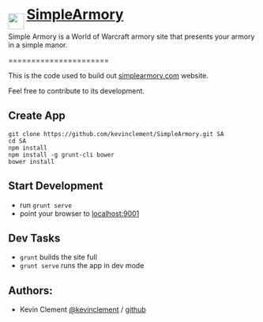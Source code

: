 # [SimpleArmory](http://simplearmory.com) <img src="https://github.com/kevinclement/SimpleArmory/raw/master/app/images/shield.png?raw=true" align="left" height="32" width="32" style="max-width:100%;align-vertical: center;vertical-align: center;line-height: 20px;margin-top: 15px;margin-right: 5px;">
Simple Armory is a World of Warcraft armory site that presents your armory in a simple manor.

======================

This is the code used to build out [simplearmory.com](http://simplearmory.com) website.  

Feel free to contribute to its development.

## Create App

```shell
git clone https://github.com/kevinclement/SimpleArmory.git SA
cd SA
npm install
npm install -g grunt-cli bower
bower install
```

## Start Development

- run `grunt serve`
- point your browser to [localhost:9001](http://localhost:9001)

## Dev Tasks

- `grunt` builds the site full
- `grunt serve` runs the app in dev mode

Authors:
-------

  * Kevin Clement [@kevinclement](https://twitter.com/kevinclement) / [github](https://github.com/kevinclement)
